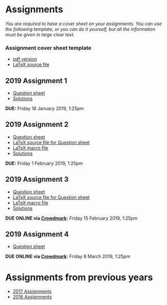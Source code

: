 # Assignments

_You are required to have a cover sheet on your assignments. You can use the following template, or you can do it yourself, but all the information must be given in large clear text._

### Assignment cover sheet template

- [pdf version](./3aa_cover_2019.pdf)
- [LaTeX source file](./3aa_cover_2019.tex)

## 2019 Assignment 1

- [Question sheet](./3aa1_2019.pdf)
- [Solutions](./3aa1s_2019.pdf)

**DUE:** Friday 18 January 2019, 1:25pm

## 2019 Assignment 2

- [Question sheet](./3aa2_2019.pdf)
- [LaTeX source file for Question sheet](./3aa2_2019.tex)
- [LaTeX macro file](./coursemacros.tex)
- [Solutions](./3aa2s_2019.pdf)

**DUE:** Friday 1 February 2019, 1:25pm

## 2019 Assignment 3

- [Question sheet](./3aa3_2019.pdf)
- [LaTeX source file for Question sheet](./3aa3_2019.tex)
- [LaTeX macro file](./coursemacros.tex)
- [Solutions](./3aa3s_2019.pdf)

**DUE ONLINE via [Crowdmark](https://crowdmark.com/):** Friday 15 February 2019, 1:25pm

## 2019 Assignment 4

- [Question sheet](./3aa4_2019.pdf)

**DUE ONLINE via [Crowdmark](https://crowdmark.com/):** Friday 8 March 2019, 1:25pm

# Assignments from previous years

- [2017 Assignments](./2017/assignments.md)
- [2016 Assignments](./2016/assignments.md)
